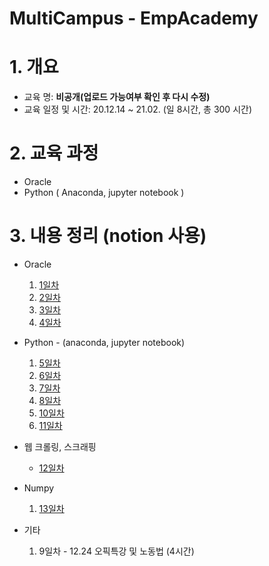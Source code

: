 MultiCampus - EmpAcademy 
============================
# 1. 개요
- 교육 명: **비공개(업로드 가능여부 확인 후 다시 수정)**
- 교육 일정 및 시간:  20.12.14 ~ 21.02. (일 8시간, 총 300 시간)

# 2. 교육 과정
- Oracle
- Python ( Anaconda, jupyter notebook )

# 3. 내용 정리 (notion 사용)
* Oracle
    1. [1일차](https://www.notion.so/Day-1-7aa3cdd661d846cbab3cd3644a30f78c) 
    2. [2일차](https://www.notion.so/Day-2-a06bc5c3e14a4444b2ba9ce58a5f2969)  
    3. [3일차]( https://www.notion.so/Day-3-aa35f9ebb5e047dab6d0843c76365913)
    4. [4일차]( https://www.notion.so/Day-4-2ed763a167dc4d1bb17392102e1eafb9)
 * Python - (anaconda, jupyter notebook)
    1. [5일차]( https://www.notion.so/Day-5-19ae789d81cd41148254b23b1ab49076)
    2. [6일차]( https://www.notion.so/Day-6-78e089eb06b74e7b992dae5f153055ef)
    3. [7일차]( https://www.notion.so/Day-7-8031c90a93cd41f2b2055e325878f45f)
    4. [8일차]( https://www.notion.so/Day-8-008aba90911f427586aa44d73c0840e5 )
    5. [10일차]( https://www.notion.so/Day-9-05b0c19b59bd43909cb72ccd12423198 )
    6. [11일차]( https://www.notion.so/Day-11-98c6bc43e471499eb2168a5c24a2193a )
* 웹 크롤링, 스크래핑
    * [12일차]( https://www.notion.so/Day-12-2943931865774b33ae68ecc0be75d60c )
* Numpy
    1. [13일차]( https://www.notion.so/Day-13-c50eddfb6a324dac802c78d92b1981c5 )

* 기타
    1. 9일차 - 12.24 오픽특강 및 노동법 (4시간)
